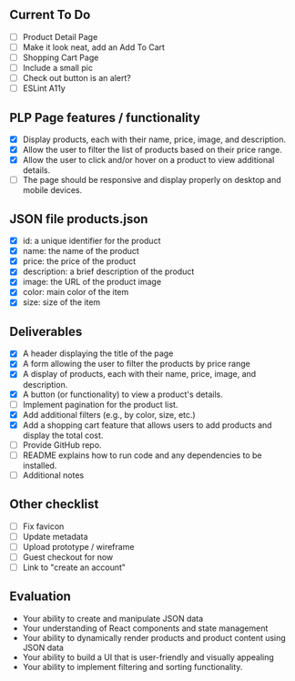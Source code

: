 ## Current To Do
- [ ] Product Detail Page
- [ ] Make it look neat, add an Add To Cart
- [ ] Shopping Cart Page
- [ ] Include a small pic
- [ ] Check out button is an alert?
- [ ] ESLint A11y

## PLP Page features / functionality
- [x] Display products, each with their name, price, image, and description.
- [x] Allow the user to filter the list of products based on their price range.
- [x] Allow the user to click and/or hover on a product to view additional details.
- [ ] The page should be responsive and display properly on desktop and mobile
devices.

## JSON file products.json
- [x] id: a unique identifier for the product
- [x] name: the name of the product
- [x] price: the price of the product
- [x] description: a brief description of the product
- [x] image: the URL of the product image
- [x] color: main color of the item
- [x] size: size of the item

## Deliverables
- [x] A header displaying the title of the page
- [x] A form allowing the user to filter the products by price range
- [x] A display of products, each with their name, price, image, and description.
- [x] A button (or functionality) to view a product's details.
- [ ] Implement pagination for the product list.
- [x] Add additional filters (e.g., by color, size, etc.)
- [x] Add a shopping cart feature that allows users to add products and display the total cost.
- [ ] Provide GitHub repo.
- [ ] README explains how to run code and any dependencies to be installed.
- [ ] Additional notes

## Other checklist
- [ ] Fix favicon
- [ ] Update metadata
- [ ] Upload prototype / wireframe
- [ ] Guest checkout for now
- [ ] Link to "create an account"

## Evaluation
- Your ability to create and manipulate JSON data
- Your understanding of React components and state management
- Your ability to dynamically render products and product content using JSON
data
- Your ability to build a UI that is user-friendly and visually appealing
- Your ability to implement filtering and sorting functionality.


